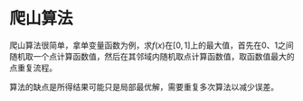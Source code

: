 # 爬山算法

爬山算法很简单，拿单变量函数为例，求$f(x)$在$[0,1]$上的最大值，首先在0、1之间随机取一个点计算函数值，然后在其邻域内随机取点计算函数值，取函数值最大的点重复流程。

算法的缺点是所得结果可能只是局部最优解，需要重复多次算法以减少误差。